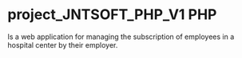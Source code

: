 # project_JNTSOFT_PHP_V1 PHP
Is a web application for managing the subscription of employees in a hospital center by their employer.
